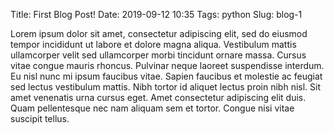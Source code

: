 Title: First Blog Post!
Date: 2019-09-12 10:35
Tags: python
Slug: blog-1

Lorem ipsum dolor sit amet, consectetur adipiscing elit, sed do eiusmod tempor incididunt ut labore et dolore magna aliqua. Vestibulum mattis ullamcorper velit sed ullamcorper morbi tincidunt ornare massa. Cursus vitae congue mauris rhoncus. Pulvinar neque laoreet suspendisse interdum. Eu nisl nunc mi ipsum faucibus vitae. Sapien faucibus et molestie ac feugiat sed lectus vestibulum mattis. Nibh tortor id aliquet lectus proin nibh nisl. Sit amet venenatis urna cursus eget. Amet consectetur adipiscing elit duis. Quam pellentesque nec nam aliquam sem et tortor. Congue nisi vitae suscipit tellus.